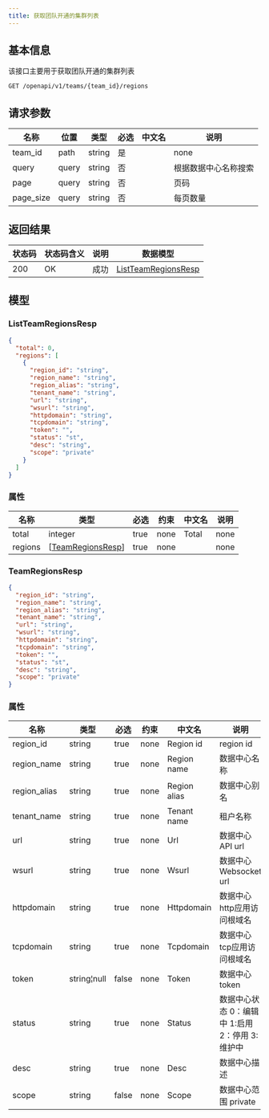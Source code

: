 ```yaml
---
title: 获取团队开通的集群列表
---
```


## 基本信息

该接口主要用于获取团队开通的集群列表

```shell title="请求路径"
GET /openapi/v1/teams/{team_id}/regions
```

## 请求参数

| 名称      | 位置  | 类型   | 必选 | 中文名 | 说明                 |
| --------- | ----- | ------ | ---- | ------ | -------------------- |
| team_id   | path  | string | 是   |        | none                 |
| query     | query | string | 否   |        | 根据数据中心名称搜索 |
| page      | query | string | 否   |        | 页码                 |
| page_size | query | string | 否   |        | 每页数量             |

## 返回结果

| 状态码 | 状态码含义                                              | 说明 | 数据模型 |
| ------ | ------------------------------------------------------- | ---- | -------- |
| 200    | OK | 成功 | [ListTeamRegionsResp](#schemalistteamregionsresp)   |

## 模型

### ListTeamRegionsResp<a id="schemalistteamregionsresp"></a>

```json
{
  "total": 0,
  "regions": [
    {
      "region_id": "string",
      "region_name": "string",
      "region_alias": "string",
      "tenant_name": "string",
      "url": "string",
      "wsurl": "string",
      "httpdomain": "string",
      "tcpdomain": "string",
      "token": "",
      "status": "st",
      "desc": "string",
      "scope": "private"
    }
  ]
}
```

### 属性

| 名称    | 类型                                        | 必选 | 约束 | 中文名 | 说明 |
| ------- | ------------------------------------------- | ---- | ---- | ------ | ---- |
| total   | integer                                     | true | none | Total  | none |
| regions | [[TeamRegionsResp](#schemateamregionsresp)] | true | none |        | none |

### TeamRegionsResp<a id="schemateamregionsresp"></a>

```json
{
  "region_id": "string",
  "region_name": "string",
  "region_alias": "string",
  "tenant_name": "string",
  "url": "string",
  "wsurl": "string",
  "httpdomain": "string",
  "tcpdomain": "string",
  "token": "",
  "status": "st",
  "desc": "string",
  "scope": "private"
}
```

### 属性

| 名称         | 类型        | 必选  | 约束 | 中文名       | 说明                                           |
| ------------ | ----------- | ----- | ---- | ------------ | ---------------------------------------------- |
| region_id    | string      | true  | none | Region id    | region id                                      |
| region_name  | string      | true  | none | Region name  | 数据中心名称                                   |
| region_alias | string      | true  | none | Region alias | 数据中心别名                                   |
| tenant_name  | string      | true  | none | Tenant name  | 租户名称                                       |
| url          | string      | true  | none | Url          | 数据中心API url                                |
| wsurl        | string      | true  | none | Wsurl        | 数据中心Websocket url                          |
| httpdomain   | string      | true  | none | Httpdomain   | 数据中心http应用访问根域名                     |
| tcpdomain    | string      | true  | none | Tcpdomain    | 数据中心tcp应用访问根域名                      |
| token        | string¦null | false | none | Token        | 数据中心token                                  |
| status       | string      | true  | none | Status       | 数据中心状态 0：编辑中 1:启用 2：停用 3:维护中 |
| desc         | string      | true  | none | Desc         | 数据中心描述                                   |
| scope        | string      | false | none | Scope        | 数据中心范围 private                           |
